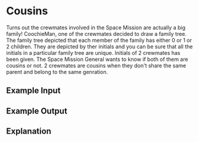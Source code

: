 # Cousins

Turns out the crewmates involved in the Space Mission are actually a big family! CoochieMan, one of the crewmates decided to draw a family tree. The family tree depicted that each member of the family has either 0 or 1 or 2 children. They are depicted by ther initials and you can be sure that all the initials in a particular family tree are unique.
Initials of 2 crewmates has been given. The Space Mission General wants to know if both of them are cousins or not.
2 crewmates are cousins when they don't share the same parent and belong to the same genration.

## Example Input

## Example Output

## Explanation

